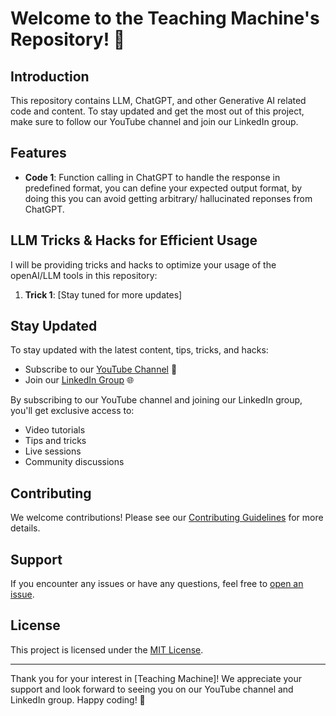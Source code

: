 
# Welcome to the Teaching Machine's Repository! 👋

## Introduction

This repository contains LLM, ChatGPT, and other Generative AI related code and content. To stay updated and get the most out of this project, make sure to follow our YouTube channel and join our LinkedIn group.

## Features

- **Code 1**: Function calling in ChatGPT to handle the response in predefined format, you can define your expected output format, by doing this you can avoid getting arbitrary/ hallucinated reponses from ChatGPT.

## LLM Tricks & Hacks for Efficient Usage

I will be providing tricks and hacks to optimize your usage of the openAI/LLM tools in this repository:

1. **Trick 1**: [Stay tuned for more updates]

## Stay Updated

To stay updated with the latest content, tips, tricks, and hacks:

- Subscribe to our [YouTube Channel](https://www.youtube.com/teachingmachine) 🎥
- Join our [LinkedIn Group](https://www.linkedin.com/in/kirankumarbeethoju/) 🌐

By subscribing to our YouTube channel and joining our LinkedIn group, you'll get exclusive access to:

- Video tutorials
- Tips and tricks
- Live sessions
- Community discussions

## Contributing

We welcome contributions! Please see our [Contributing Guidelines](CONTRIBUTING.md) for more details.

## Support

If you encounter any issues or have any questions, feel free to [open an issue]([https://github.com/yourusername/yourprojectname/](https://github.com/kiranbeethoju/Youtube_LLM_Resources/)issues/new).

## License

This project is licensed under the [MIT License](LICENSE).

---

Thank you for your interest in [Teaching Machine]! We appreciate your support and look forward to seeing you on our YouTube channel and LinkedIn group. Happy coding! 🚀
